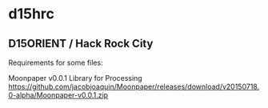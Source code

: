 # d15hrc
## D15ORIENT / Hack Rock City

Requirements for some files:

Moonpaper v0.0.1 Library for Processing
https://github.com/jacobjoaquin/Moonpaper/releases/download/v20150718.0-alpha/Moonpaper-v0.0.1.zip
